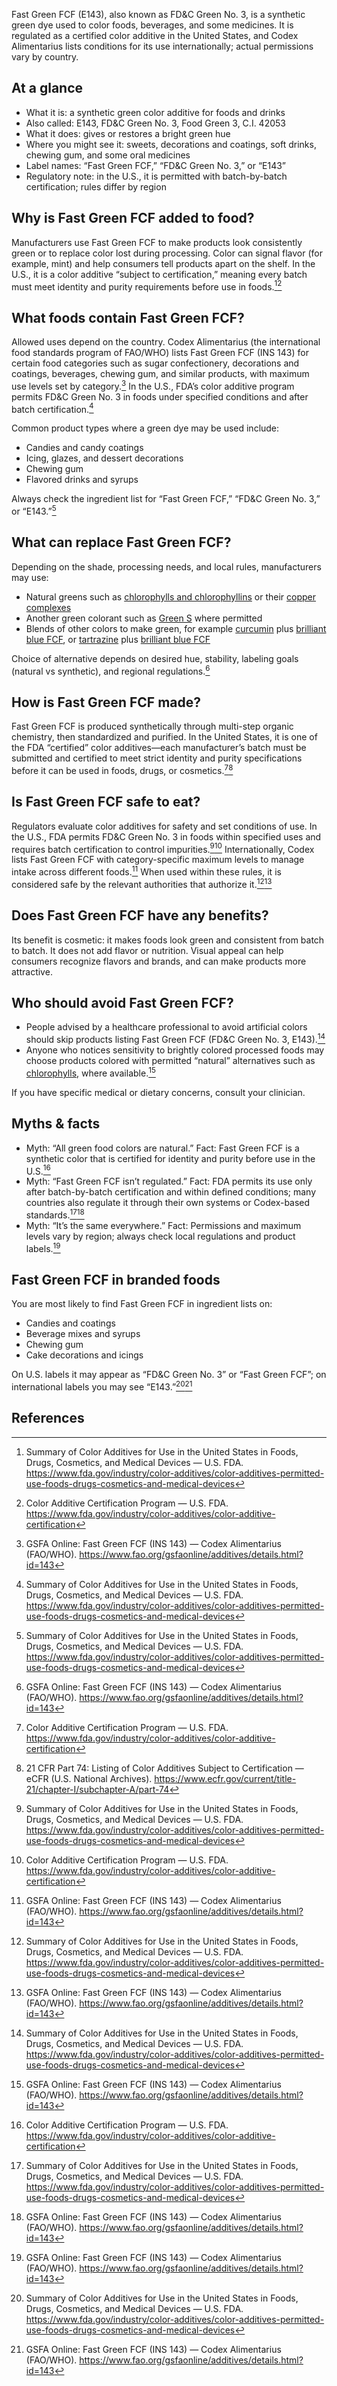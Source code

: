 Fast Green FCF (E143), also known as FD&C Green No. 3, is a synthetic green dye used to color foods, beverages, and some medicines. It is regulated as a certified color additive in the United States, and Codex Alimentarius lists conditions for its use internationally; actual permissions vary by country.

<!--more-->

## At a glance
- What it is: a synthetic green color additive for foods and drinks
- Also called: E143, FD&C Green No. 3, Food Green 3, C.I. 42053
- What it does: gives or restores a bright green hue
- Where you might see it: sweets, decorations and coatings, soft drinks, chewing gum, and some oral medicines
- Label names: “Fast Green FCF,” “FD&C Green No. 3,” or “E143”
- Regulatory note: in the U.S., it is permitted with batch-by-batch certification; rules differ by region

## Why is Fast Green FCF added to food?
Manufacturers use Fast Green FCF to make products look consistently green or to replace color lost during processing. Color can signal flavor (for example, mint) and help consumers tell products apart on the shelf. In the U.S., it is a color additive “subject to certification,” meaning every batch must meet identity and purity requirements before use in foods.[^1][^2]

## What foods contain Fast Green FCF?
Allowed uses depend on the country. Codex Alimentarius (the international food standards program of FAO/WHO) lists Fast Green FCF (INS 143) for certain food categories such as sugar confectionery, decorations and coatings, beverages, chewing gum, and similar products, with maximum use levels set by category.[^3] In the U.S., FDA’s color additive program permits FD&C Green No. 3 in foods under specified conditions and after batch certification.[^1]

Common product types where a green dye may be used include:
- Candies and candy coatings
- Icing, glazes, and dessert decorations
- Chewing gum
- Flavored drinks and syrups

Always check the ingredient list for “Fast Green FCF,” “FD&C Green No. 3,” or “E143.”[^1]

## What can replace Fast Green FCF?
Depending on the shade, processing needs, and local rules, manufacturers may use:
- Natural greens such as [chlorophylls and chlorophyllins](/e140-chlorophylls-and-chlorophyllins) or their [copper complexes](/e141-copper-complexes-of-chlorophylls-and-chlorophyllins)
- Another green colorant such as [Green S](/e142-green-s) where permitted
- Blends of other colors to make green, for example [curcumin](/e100-curcumin) plus [brilliant blue FCF](/e133-brilliant-blue-fcf), or [tartrazine](/e102-tartrazine) plus [brilliant blue FCF](/e133-brilliant-blue-fcf)

Choice of alternative depends on desired hue, stability, labeling goals (natural vs synthetic), and regional regulations.[^3]

## How is Fast Green FCF made?
Fast Green FCF is produced synthetically through multi-step organic chemistry, then standardized and purified. In the United States, it is one of the FDA “certified” color additives—each manufacturer’s batch must be submitted and certified to meet strict identity and purity specifications before it can be used in foods, drugs, or cosmetics.[^2][^4]

## Is Fast Green FCF safe to eat?
Regulators evaluate color additives for safety and set conditions of use. In the U.S., FDA permits FD&C Green No. 3 in foods within specified uses and requires batch certification to control impurities.[^1][^2] Internationally, Codex lists Fast Green FCF with category-specific maximum levels to manage intake across different foods.[^3] When used within these rules, it is considered safe by the relevant authorities that authorize it.[^1][^3]

## Does Fast Green FCF have any benefits?
Its benefit is cosmetic: it makes foods look green and consistent from batch to batch. It does not add flavor or nutrition. Visual appeal can help consumers recognize flavors and brands, and can make products more attractive.

## Who should avoid Fast Green FCF?
- People advised by a healthcare professional to avoid artificial colors should skip products listing Fast Green FCF (FD&C Green No. 3, E143).[^1]
- Anyone who notices sensitivity to brightly colored processed foods may choose products colored with permitted “natural” alternatives such as [chlorophylls](/e140-chlorophylls-and-chlorophyllins), where available.[^3]

If you have specific medical or dietary concerns, consult your clinician.

## Myths & facts
- Myth: “All green food colors are natural.” Fact: Fast Green FCF is a synthetic color that is certified for identity and purity before use in the U.S.[^2]
- Myth: “Fast Green FCF isn’t regulated.” Fact: FDA permits its use only after batch-by-batch certification and within defined conditions; many countries also regulate it through their own systems or Codex-based standards.[^1][^3]
- Myth: “It’s the same everywhere.” Fact: Permissions and maximum levels vary by region; always check local regulations and product labels.[^3]

## Fast Green FCF in branded foods
You are most likely to find Fast Green FCF in ingredient lists on:
- Candies and coatings
- Beverage mixes and syrups
- Chewing gum
- Cake decorations and icings

On U.S. labels it may appear as “FD&C Green No. 3” or “Fast Green FCF”; on international labels you may see “E143.”[^1][^3]

## References
[^1]: Summary of Color Additives for Use in the United States in Foods, Drugs, Cosmetics, and Medical Devices — U.S. FDA. https://www.fda.gov/industry/color-additives/color-additives-permitted-use-foods-drugs-cosmetics-and-medical-devices
[^2]: Color Additive Certification Program — U.S. FDA. https://www.fda.gov/industry/color-additives/color-additive-certification
[^3]: GSFA Online: Fast Green FCF (INS 143) — Codex Alimentarius (FAO/WHO). https://www.fao.org/gsfaonline/additives/details.html?id=143
[^4]: 21 CFR Part 74: Listing of Color Additives Subject to Certification — eCFR (U.S. National Archives). https://www.ecfr.gov/current/title-21/chapter-I/subchapter-A/part-74
